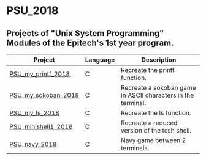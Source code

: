 # PSU_2018

## Projects of "Unix System Programming" Modules of the Epitech's 1st year program.

| Project | Language | Description |
|---------|----------|-------------|
| [PSU_my_printf_2018]         |      C      | Recreate the printf function. |
| [PSU_my_sokoban_2018]       |       C     | Recreate a sokoban game in ASCII characters in the terminal. |
| [PSU_my_ls_2018]       |       C     | Recreate the ls function. |
| [PSU_minishell1_2018]       |       C     | Recreate a reduced version of the tcsh shell. |
| [PSU_navy_2018]       |       C     | Navy game between 2 terminals. |



[PSU_my_printf_2018]: https://github.com/kevinpruvost/kevinpruvost_epitech/tree/master/PSU_2018/PSU_my_printf_2018
[PSU_my_sokoban_2018]: https://github.com/kevinpruvost/kevinpruvost_epitech/tree/master/PSU_2018/PSU_my_sokoban_2018
[PSU_my_ls_2018]: https://github.com/kevinpruvost/kevinpruvost_epitech/tree/master/PSU_2018/PSU_my_ls_2018
[PSU_minishell1_2018]: https://github.com/kevinpruvost/kevinpruvost_epitech/tree/master/PSU_2018/PSU_minishell1_2018
[PSU_navy_2018]: https://github.com/kevinpruvost/kevinpruvost_epitech/tree/master/PSU_2018/PSU_navy_2018
